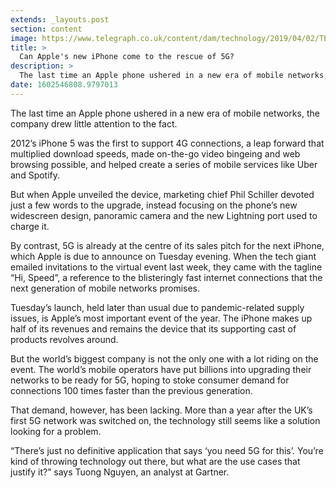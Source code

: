 ```yaml
--- 
extends: _layouts.post 
section: content 
image: https://www.telegraph.co.uk/content/dam/technology/2019/04/02/TELEMMGLPICT000191350305_trans_NvBQzQNjv4BqzccoJS-E8Wb-wOXrdJto2znef4L6iAncsPt-7YgdRLU.jpeg?impolicy=logo-overlay 
title: > 
  Can Apple's new iPhone come to the rescue of 5G? 
description: > 
  The last time an Apple phone ushered in a new era of mobile networks, the company drew little attention to the fact.By contrast, 5G is already at the centre of its sales pitch for the next iPhone, which Apple is due to announce on Tuesday evening.Tuesday’s launch, held later than usual due to pandemic-related supply issues, is Apple’s most important event of the year.The iPhone makes up half of its revenues and remains the device that its supporting cast of products revolves around.The world’s mobile operators have put billions into upgrading their networks to be ready for 5G, hoping to stoke consumer demand for connections 100 times faster than the previous generation. 
date: 1602546808.9797013 
--- 
```

The last time an Apple phone ushered in a new era of mobile networks, the company drew little attention to the fact.

2012’s iPhone 5 was the first to support 4G connections, a leap forward that multiplied download speeds, made on-the-go video bingeing and web browsing possible, and helped create a series of mobile services like Uber and Spotify.

But when Apple unveiled the device, marketing chief Phil Schiller devoted just a few words to the upgrade, instead focusing on the phone’s new widescreen design, panoramic camera and the new Lightning port used to charge it.

By contrast, 5G is already at the centre of its sales pitch for the next iPhone, which Apple is due to announce on Tuesday evening. When the tech giant emailed invitations to the virtual event last week, they came with the tagline “Hi, Speed”, a reference to the blisteringly fast internet connections that the next generation of mobile networks promises.

Tuesday’s launch, held later than usual due to pandemic-related supply issues, is Apple’s most important event of the year. The iPhone makes up half of its revenues and remains the device that its supporting cast of products revolves around.

But the world’s biggest company is not the only one with a lot riding on the event. The world’s mobile operators have put billions into upgrading their networks to be ready for 5G, hoping to stoke consumer demand for connections 100 times faster than the previous generation.

That demand, however, has been lacking. More than a year after the UK’s first 5G network was switched on, the technology still seems like a solution looking for a problem.

“There’s just no definitive application that says ‘you need 5G for this’. You’re kind of throwing technology out there, but what are the use cases that justify it?” says Tuong Nguyen, an analyst at Gartner.